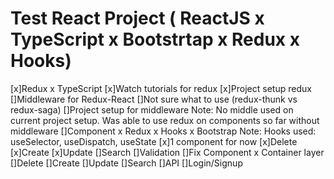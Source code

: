 # Test React Project ( ReactJS x TypeScript x Bootstrtap x Redux x Hooks)

[x]Redux x TypeScript
    [x]Watch tutorials for redux
    [x]Project setup redux
[]Middleware for Redux-React
    []Not sure what to use (redux-thunk vs redux-saga)
    []Project setup for middleware
    Note: No middle used on current project setup. Was able to use redux on components so far without middleware
[]Component x Redux x Hooks x Bootstrap
    Note: Hooks used: useSelector, useDispatch, useState
    [x]1 component for now
    [x]Delete
    [x]Create
    [x]Update
    []Search
    []Validation
[]Fix Component x Container layer
    []Delete
    []Create
    []Update
    []Search
[]API
[]Login/Signup